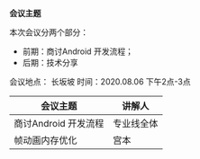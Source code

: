 **会议主题**

本次会议分两个部分：

- 前期：商讨Android 开发流程；
- 后期：技术分享

会议地点： 长坂坡  时间：2020.08.06       下午2点-3点

| 会议主题                                                     | 讲解人 |
| ------------------------------------------------------------ | ------ |
| 商讨Android 开发流程 | 专业线全体  |
| 帧动画内存优化 | 宫本 |

